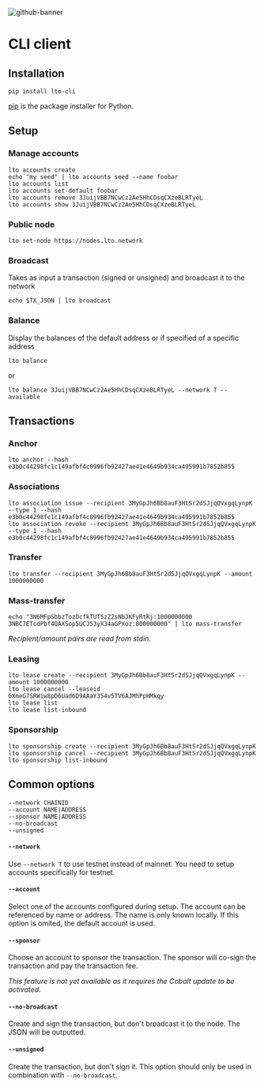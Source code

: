 ![github-banner](https://user-images.githubusercontent.com/100821/108692834-6a115200-74fd-11eb-92df-ee07bf62b386.png)

# CLI client

## Installation

```
pip install lto-cli
```

[pip](https://pip.pypa.io/en/stable/) is the package installer for Python.

## Setup

### Manage accounts

```
lto accounts create
echo "my seed" | lto accounts seed --name foobar
lto accounts list
lto accounts set-default foobar
lto accounts remove 3JuijVBB7NCwCz2Ae5HhCDsqCXzeBLRTyeL
lto accounts show 3JuijVBB7NCwCz2Ae5HhCDsqCXzeBLRTyeL
```

### Public node

```
lto set-node https://nodes.lto.network
```

### Broadcast

Takes as input a transaction (signed or unsigned) and broadcast it to the network

```
echo $TX_JSON | lto broadcast
```
### Balance

Display the balances of the default address or if specified of a specific address
```
lto balance
```
or
```
lto balance 3JuijVBB7NCwCz2Ae5HhCDsqCXzeBLRTyeL --network T --available
```


## Transactions

### Anchor

```
lto anchor --hash e3b0c44298fc1c149afbf4c8996fb92427ae41e4649b934ca495991b7852b855
```

### Associations

```
lto association issue --recipient 3MyGpJh6Bb8auF3HtSr2dSJjqQVxgqLynpK --type 1 --hash e3b0c44298fc1c149afbf4c8996fb92427ae41e4649b934ca495991b7852b855
lto association revoke --recipient 3MyGpJh6Bb8auF3HtSr2dSJjqQVxgqLynpK --type 1 --hash e3b0c44298fc1c149afbf4c8996fb92427ae41e4649b934ca495991b7852b855
```

### Transfer

```
lto transfer --recipient 3MyGpJh6Bb8auF3HtSr2dSJjqQVxgqLynpK --amount 1000000000
```

### Mass-transfer

```
echo "3N6MFpSbbzTozDcfkTUT5zZ2sNbJKFyRtRj:1000000000
3NBC7ETcdPbf4QAXSop5UCJ53yX34aGPXoz:800000000" | lto mass-transfer
```

_Recipient/amount pairs are read from stdin._

### Leasing

```
lto lease create --recipient 3MyGpJh6Bb8auF3HtSr2dSJjqQVxgqLynpK --amount 1000000000
lto lease cancel --leaseid 6XmeG7SRWiw8pD6Uad6D9AAaY354v5TV6AJMhPpHMkqy
lto lease list
lto lease list-inbound
```

### Sponsorship

```
lto sponsorship create --recipient 3MyGpJh6Bb8auF3HtSr2dSJjqQVxgqLynpK
lto sponsorship cancel --recipient 3MyGpJh6Bb8auF3HtSr2dSJjqQVxgqLynpK
lto sponsorship list-inbound
```

## Common options

```
--network CHAINID
--account NAME|ADDRESS
--sponsor NAME|ADDRESS
--no-broadcast
--unsigned
```

#### `--network`

Use `--network T` to use testnet instead of mainnet. You need to setup accounts specifically for testnet.

#### `--account`

Select one of the accounts configured during setup. The account can be referenced by name or address. The name is only known locally.
If this option is omited, the default account is used.

#### `--sponsor`

Choose an account to sponsor the transaction. The sponsor will co-sign the transaction and pay the transaction fee.

_This feature is not yet available as it requires the Cobalt update to be activated._

#### `--no-broadcast`

Create and sign the transaction, but don't broadcast it to the node. The JSON will be outputted.

#### `--unsigned`

Create the transaction, but don't sign it. This option should only be used in combination with `--no-broadcast`.
